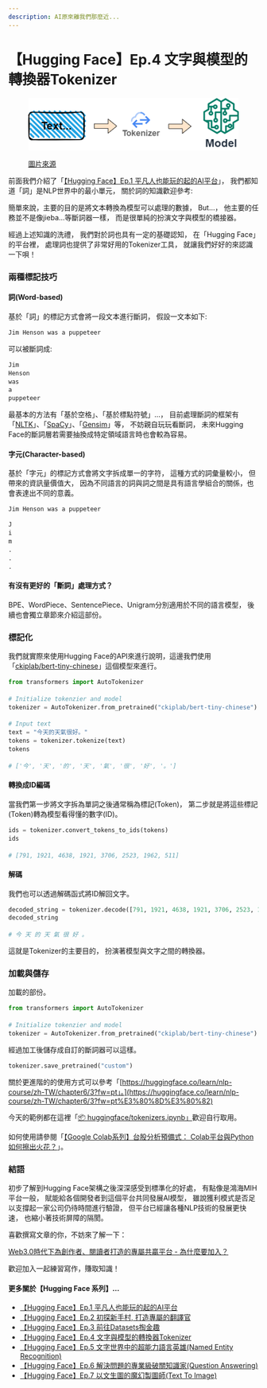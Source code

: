 ```yaml
---
description: AI原來離我們那麼近...
---
```


# 【Hugging Face】Ep.4 文字與模型的轉換器Tokenizer

<figure><img src="../.gitbook/assets/huggingface_tokenizer.drawio.png" alt=""><figcaption><p><a href="https://vocus.cc/article/64a34d8dfd8978000190e556">圖片來源</a></p></figcaption></figure>

前面我們介紹了「[【Hugging Face】Ep.1 平凡人也能玩的起的AI平台](https://www.potatomedia.co/s/aHvvQP3M)」， 我們都知道「詞」是NLP世界中的最小單元， 關於詞的知識歡迎參考:

簡單來說，主要的目的是將文本轉換為模型可以處理的數據， But…， 他主要的任務並不是像jieba…等斷詞器一樣， 而是很單純的扮演文字與模型的橋接器。

經過上述知識的洗禮， 我們對於詞也具有一定的基礎認知， 在「Hugging Face」的平台裡， 處理詞也提供了非常好用的Tokenizer工具， 就讓我們好好的來認識一下唄！

### 兩種標記技巧

#### 詞(Word-based)

基於「詞」的標記方式會將一段文本進行斷詞， 假設一文本如下:

```python
Jim Henson was a puppeteer
```

可以被斷詞成:

```python
Jim
Henson
was
a
puppeteer
```

最基本的方法有「基於空格」、「基於標點符號」…， 目前處理斷詞的框架有「[NLTK](https://www.nltk.org/)」、「[SpaCy](https://spacy.io/)」、「[Gensim](https://github.com/RaRe-Technologies/gensim)」等， 不妨親自玩玩看斷詞， 未來Hugging Face的斷詞層若需要抽換成特定領域語言時也會較為容易。

#### 字元(Character-based)

基於「字元」的標記方式會將文字拆成單一的字符， 這種方式的詞彙量較小， 但帶來的資訊量價值大， 因為不同語言的詞與詞之間是具有語言學組合的關係，也會表達出不同的意義。

```python
Jim Henson was a puppeteer
```

```python
J
i
m
.
.
.
```

#### 有沒有更好的「斷詞」處理方式？

BPE、WordPiece、SentencePiece、Unigram分別適用於不同的語言模型， 後續也會獨立章節來介紹這部份。

### 標記化

我們就實際來使用Hugging Face的API來進行說明，這邊我們使用「[ckiplab/bert-tiny-chinese](https://huggingface.co/ckiplab/bert-tiny-chinese)」這個模型來進行。

```python
from transformers import AutoTokenizer

# Initialize tokenzier and model
tokenizer = AutoTokenizer.from_pretrained("ckiplab/bert-tiny-chinese")

# Input text
text = "今天的天氣很好。"
tokens = tokenizer.tokenize(text)
tokens

# ['今', '天', '的', '天', '氣', '很', '好', '。']
```

#### 轉換成ID編碼

當我們第一步將文字拆為單詞之後通常稱為標記(Token)， 第二步就是將這些標記(Token)轉為模型看得懂的數字(ID)。

```python
ids = tokenizer.convert_tokens_to_ids(tokens)
ids

# [791, 1921, 4638, 1921, 3706, 2523, 1962, 511]
```

#### 解碼

我們也可以透過解碼函式將ID解回文字。

```python
decoded_string = tokenizer.decode([791, 1921, 4638, 1921, 3706, 2523, 1962, 511])
decoded_string

# 今 天 的 天 氣 很 好 。
```

這就是Tokenizer的主要目的， 扮演著模型與文字之間的轉換器。

### 加載與儲存

加載的部份。

```python
from transformers import AutoTokenizer

# Initialize tokenzier and model
tokenizer = AutoTokenizer.from_pretrained("ckiplab/bert-tiny-chinese")
```

經過加工後儲存成自訂的斷詞器可以這樣。

```python
tokenizer.save_pretrained("custom")
```

關於更進階的的使用方式可以參考「[https://huggingface.co/learn/nlp-course/zh-TW/chapter6/3?fw=pt」。](https://huggingface.co/learn/nlp-course/zh-TW/chapter6/3?fw=pt%E3%80%8D%E3%80%82)



今天的範例都在這裡「[📦 huggingface/tokenizers.ipynb」](https://github.com/weihanchen/google-colab-python-learn/blob/main/jupyter-examples/huggingface/tokenizers.ipynb)歡迎自行取用。

如何使用請參閱「[【Google Colab系列】台股分析預備式： Colab平台與Python如何擦出火花？](https://www.potatomedia.co/s/aNLHZe3S)」。

### 結語

初步了解到Hugging Face架構之後深深感受到標準化的好處， 有點像是鴻海MIH平台一般， 賦能給各個開發者到這個平台共同發展AI模型， 雖說獲利模式是否足以支撐起一家公司仍待時間進行驗證， 但平台已經讓各種NLP技術的發展更快速， 也縮小著技術屏障的隔閡。

喜歡撰寫文章的你，不妨來了解一下：

[Web3.0時代下為創作者、閱讀者打造的專屬共贏平台 - 為什麼要加入？](https://www.potatomedia.co/s/2PmFxsq)

歡迎加入一起練習寫作，賺取知識！



#### 更多關於【Hugging Face 系列】…

* [【Hugging Face】Ep.1 平凡人也能玩的起的AI平台](https://vocus.cc/article/649d7961fd89780001b63b0a)
* [【Hugging Face】Ep.2 初探新手村, 打造專屬的翻譯官](https://vocus.cc/article/64a013ecfd89780001601391)
* [【Hugging Face】Ep.3 前往Datasets掏金趣](https://vocus.cc/article/64a2c62afd897800018a8185)
* [【Hugging Face】Ep.4 文字與模型的轉換器Tokenizer](https://vocus.cc/article/64a34d8dfd8978000190e556)
* [【Hugging Face】Ep.5 文字世界中的超能力語言英雄(Named Entity Recognition)](https://vocus.cc/article/64a42269fd89780001589eca)
* [【Hugging Face】Ep.6 解決問題的專業級破關知識家(Question Answering)](https://vocus.cc/article/64ad426cfd89780001f0f010)
* [【Hugging Face】Ep.7 以文生圖的魔幻製圖師(Text To Image)](https://vocus.cc/article/64aea57ffd89780001075213)
